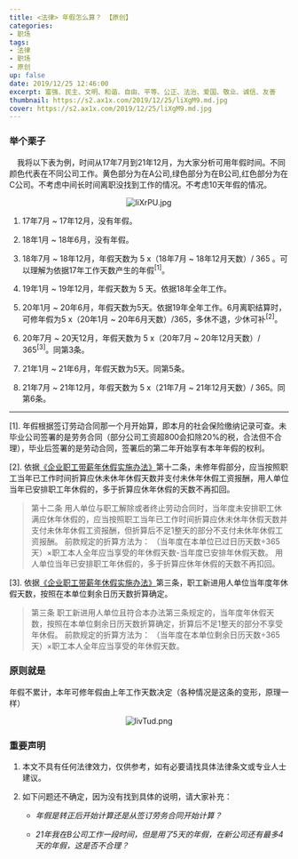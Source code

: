 ```yaml
---
title: <法律> 年假怎么算？ 【原创】
categories:
- 职场
tags: 
- 法律
- 职场
- 原创
up: false
date: 2019/12/25 12:46:00
excerpt: 富强、民主、文明、和谐、自由、平等、公正、法治、爱国、敬业、诚信、友善
thumbnail: https://s2.ax1x.com/2019/12/25/liXgM9.md.jpg
cover: https://s2.ax1x.com/2019/12/25/liXgM9.md.jpg
---
```

### 举个栗子

&ensp;&ensp;我将以下表为例，时间从17年7月到21年12月，为大家分析可用年假时间。不同颜色代表在不同公司工作。黄色部分为在A公司,绿色部分为在B公司,红色部分为在C公司。不考虑中间长时间离职没找到工作的情况。不考虑10天年假的情况。

  <div align="center" >

![liXrPU.jpg](https://s2.ax1x.com/2019/12/25/liXrPU.jpg)

   </div>

1. 17年7月 ~ 17年12月，没有年假。

2. 18年1月 ~ 18年6月，没有年假。

3. 18年7月 ~ 18年12月，年假天数为 5 x（18年7月 ~ 18年12月天数）/ 365 。可以理解为依据17年工作天数产生的年假<sup>[1]</sup>。

4. 19年1月 ~ 19年12月，年假天数为 5 天。依据18年全年工作。

5. 20年1月 ~ 20年6月，年假天数为5天。依据19年全年工作。6月离职结算时，可修年假为5 x（20年1月 ~ 20年6月天数）/365，多休不退，少休可补<sup>[2]</sup>。

6. 20年7月 ~ 20天12月，年假天数为 5 x（20年7月 ~ 20年12月天数）/ 365<sup>[3]</sup>。同第3条。

7. 21年1月 ~ 21年6月，年假天数为5天。同第5条。

8. 21年7月 ~ 21年12月，年假天数为 5 x（21年7月 ~ 21年12月天数）/ 365。同第6条。

---

[1]. 年假根据签订劳动合同那一个月开始算，即本月的社会保险缴纳记录可查。未毕业公司签署的是劳务合同（部分公司工资超800会扣除20%的税，合法但不合理），毕业后签署的是劳动合同，签署后的第二年开始享有本年年假的权利。

[2]. 依据[《企业职工带薪年休假实施办法》](https://duxiaofa.baidu.com/detail?cid=7a13311a18457583c18031789993c210_law&highlight=企业职工带薪年休假实施办法&searchType=statute)第十二条，未修年假部分，应当按照职工当年已工作时间折算应休未休年休假天数并支付未休年休假工资报酬，用人单位当年已安排职工年休假的，多于折算应休年休假的天数不再扣回。

> 第十二条 用人单位与职工解除或者终止劳动合同时，当年度未安排职工休满应休年休假的，应当按照职工当年已工作时间折算应休未休年休假天数并支付未休年休假工资报酬，但折算后不足1整天的部分不支付未休年休假工资报酬。 前款规定的折算方法为： （当年度在本单位已过日历天数÷365天）×职工本人全年应当享受的年休假天数-当年度已安排年休假天数。 用人单位当年已安排职工年休假的，多于折算应休年休假的天数不再扣回。

[3]. 依据[《企业职工带薪年休假实施办法》](https://duxiaofa.baidu.com/detail?cid=7a13311a18457583c18031789993c210_law&highlight=企业职工带薪年休假实施办法&searchType=statute)第三条，职工新进用人单位当年度年休假天数，按照在本单位剩余日历天数折算确定。

>第三条 职工新进用人单位且符合本办法第三条规定的，当年度年休假天数，按照在本单位剩余日历天数折算确定，折算后不足1整天的部分不享受年休假。 前款规定的折算方法为： （当年度在本单位剩余日历天数÷365天）×职工本人全年应当享受的年休假天数。

### 原则就是

年假不累计，本年可修年假由上年工作天数决定（各种情况是这条的变形，原理一样）

  <div align="center">

![livTud.png](https://s2.ax1x.com/2019/12/25/livTud.png)

  </div>

### 重要声明

1. 本文不具有任何法律效力，仅供参考，如有必要请找具体法律条文或专业人士建议。

2. 如下问题还不确定，因为没有找到具体的说明，请大家补充：
    - _年假是转正后开始计算还是从签订劳务合同开始计算？_

    - _21年我在B公司工作一段时间，但是用了5天的年假，在新公司还有最多4天的年假，这是否不合理？_